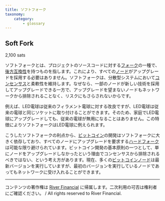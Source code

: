 ```yaml
---
title: ソフトフォーク
taxonomy:
    category:
        - glossary
---
```


## Soft Fork
2,100 sats

ソフトフォークとは、プロジェクトのソースコードに対する[フォーク](http://lostinbitcoin.jp.testrs.jp/staging/glossary/fork/)の一種で、[後方互換性](http://lostinbitcoin.jp.testrs.jp/staging/glossary/backwards_compatibility/)を持つものを指します。これにより、すべての[ノード](http://lostinbitcoin.jp.testrs.jp/staging/glossary/node-2/)がアップグレードを採用する必要はありません。ソフトフォークは、分散型システムにおいて[コンセンサス](http://lostinbitcoin.jp.testrs.jp/staging/glossary/consensus/)と柔軟性を維持します。なぜなら、一部のノードが新しい技術を採用してアップグレードできる一方で、アップグレードを望まないノードもネットワークから排除されることなく、リスクにもさらされないからです。

例えば、LED電球は従来のフィラメント電球に対する改良ですが、LED電球は従来の電球と同じソケットに取り付けることができます。そのため、家庭でLED電球にアップグレードしても、従来の電球が無用になることはありません。この特徴によりソフトフォークはLED電球に例えられます。

こうしたソフトフォークの利点から、[ビットコイン](http://lostinbitcoin.jp.testrs.jp/staging/glossary/bitcoin-2/)の開発はソフトフォークに大きく依存しており、すべてのノードにアップグレードを要求する[ハードフォーク](http://lostinbitcoin.jp.testrs.jp/staging/glossary/bitcoin-2/hard_fork/)は可能な限り避けられています。ビットコイン開発の基本原則の一つとして、単にノードをアップグレードしなかったという理由でコンセンサスから排除されるべきではない、という考え方があります。現在、多くの[ビットコインノード](http://lostinbitcoin.jp.testrs.jp/staging/glossary/bitcoin_node/)は最新バージョンを実行していますが、最初のバージョンを実行しているノードであってもネットワークに受け入れることができます。

---
コンテンツの著作権は [River Financial](https://river.com/) に帰属します。二次利用の可否は権利者にご確認ください。 / All rights reserved to River Financial.
